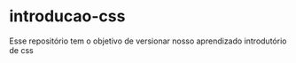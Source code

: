 # introducao-css
Esse repositório tem o objetivo de versionar nosso aprendizado introdutório de css
